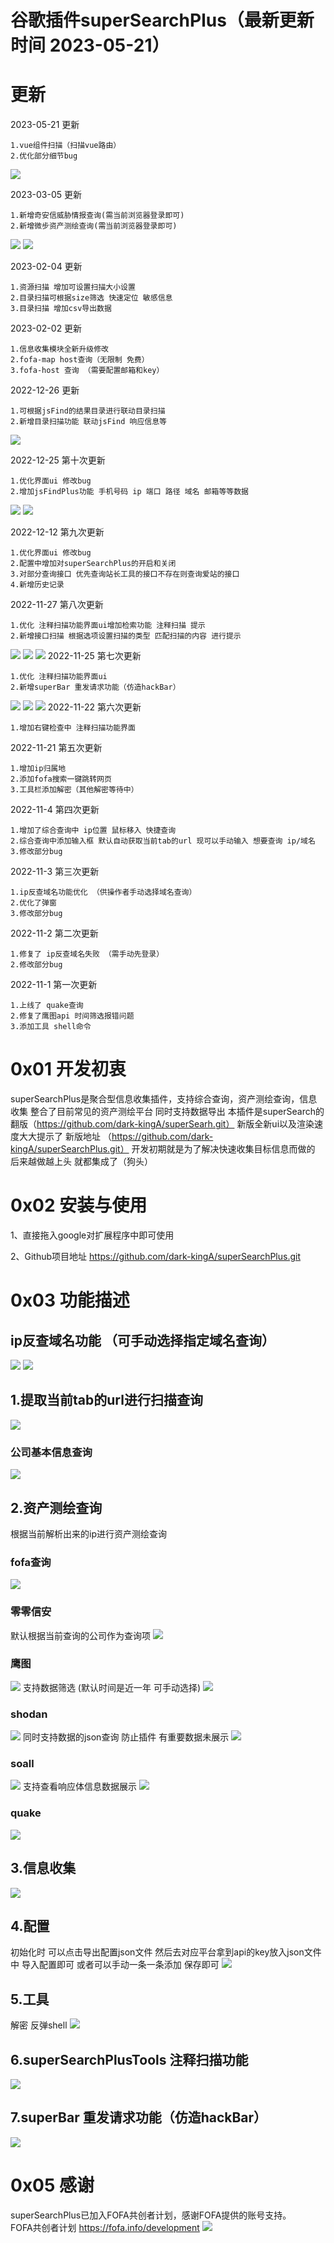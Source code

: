 
# 谷歌插件superSearchPlus（最新更新时间 2023-05-21）
# 更新

2023-05-21 更新
```
1.vue组件扫描（扫描vue路由）
2.优化部分细节bug
```
![](info/info29.png)

2023-03-05 更新
```
1.新增奇安信威胁情报查询(需当前浏览器登录即可)
2.新增微步资产测绘查询(需当前浏览器登录即可)
```
![](info/info27.png)
![](info/info28.png)

2023-02-04 更新
```
1.资源扫描 增加可设置扫描大小设置
2.目录扫描可根据size筛选 快速定位 敏感信息 
3.目录扫描 增加csv导出数据 
```
2023-02-02 更新
```
1.信息收集模块全新升级修改 
2.fofa-map host查询（无限制 免费）
3.fofa-host 查询 （需要配置邮箱和key）
```
2022-12-26 更新
```
1.可根据jsFind的结果目录进行联动目录扫描
2.新增目录扫描功能 联动jsFind 响应信息等
```
![](info/info25.png)

2022-12-25 第十次更新
```
1.优化界面ui 修改bug
2.增加jsFindPlus功能 手机号码 ip 端口 路径 域名 邮箱等等数据
```
![](info/info23.png)
![](info/info24.png)

2022-12-12 第九次更新
```
1.优化界面ui 修改bug
2.配置中增加对superSearchPlus的开启和关闭
3.对部分查询接口 优先查询站长工具的接口不存在则查询爱站的接口
4.新增历史记录
```
2022-11-27 第八次更新
```
1.优化 注释扫描功能界面ui增加检索功能 注释扫描 提示 
2.新增接口扫描 根据选项设置扫描的类型 匹配扫描的内容 进行提示
```
![](info/info19.png)
![](info/info20.png)
![](info/info21.png)
2022-11-25 第七次更新
```
1.优化 注释扫描功能界面ui 
2.新增superBar 重发请求功能（仿造hackBar）
```
![](info/info17.png)
![](info/info22.png)
![](info/info18.png)
2022-11-22 第六次更新
```
1.增加右键检查中 注释扫描功能界面
```
2022-11-21 第五次更新
```
1.增加ip归属地
2.添加fofa搜索一键跳转网页
3.工具栏添加解密（其他解密等待中）
```
2022-11-4 第四次更新
```
1.增加了综合查询中 ip位置 鼠标移入 快捷查询
2.综合查询中添加输入框 默认自动获取当前tab的url 现可以手动输入 想要查询 ip/域名
3.修改部分bug
```
2022-11-3 第三次更新
```
1.ip反查域名功能优化 （供操作者手动选择域名查询）
2.优化了弹窗
3.修改部分bug
```
2022-11-2 第二次更新
```
1.修复了 ip反查域名失败 （需手动先登录）
2.修改部分bug
```
2022-11-1 第一次更新 
```
1.上线了 quake查询
2.修复了鹰图api 时间筛选报错问题
3.添加工具 shell命令
```




# 0x01 开发初衷
superSearchPlus是聚合型信息收集插件，支持综合查询，资产测绘查询，信息收集 整合了目前常见的资产测绘平台 同时支持数据导出
本插件是superSearch的翻版（https://github.com/dark-kingA/superSearh.git）
新版全新ui以及渲染速度大大提示了
新版地址 （https://github.com/dark-kingA/superSearchPlus.git）
开发初期就是为了解决快速收集目标信息而做的 后来越做越上头 就都集成了（狗头）

# 0x02 安装与使用

1、直接拖入google对扩展程序中即可使用

2、Github项目地址
https://github.com/dark-kingA/superSearchPlus.git


# 0x03 功能描述
## ip反查域名功能 （可手动选择指定域名查询）
![](info/info15.png)
![](info/info16.png)
## 1.提取当前tab的url进行扫描查询
![](info/info1.png)
### 公司基本信息查询
![](info/info2.png)
## 2.资产测绘查询
根据当前解析出来的ip进行资产测绘查询
### fofa查询
![](info/info3.png)
### 零零信安
默认根据当前查询的公司作为查询项
![](info/info4.png)
### 鹰图
![](info/info5.png)
支持数据筛选 (默认时间是近一年 可手动选择)
![](info/info6.png)
### shodan
![](info/info7.png)
同时支持数据的json查询 防止插件 有重要数据未展示
![](info/info8.png)
### soall
![](info/info9.png)
支持查看响应体信息数据展示
![](info/info10.png)
### quake
![](info/info14.png)

## 3.信息收集
![](info/info11.png)
## 4.配置
初始化时 可以点击导出配置json文件
然后去对应平台拿到api的key放入json文件中
导入配置即可 或者可以手动一条一条添加 保存即可
![](info/info12.png)
## 5.工具
解密
反弹shell
![](info/info13.png)
## 6.superSearchPlusTools 注释扫描功能
![](info/info17.png)
## 7.superBar 重发请求功能（仿造hackBar）
![](info/info18.png)

# 0x05 感谢
superSearchPlus已加入FOFA共创者计划，感谢FOFA提供的账号支持。</br>
FOFA共创者计划 https://fofa.info/development
![](info/fofa.png)
